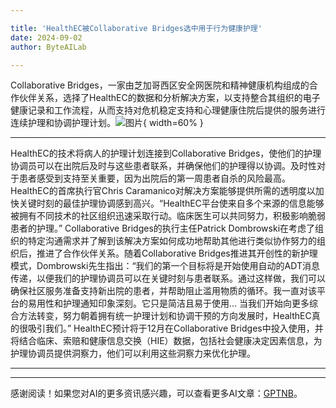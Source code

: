 ```yaml
---

title: 'HealthEC被Collaborative Bridges选中用于行为健康护理'
date: 2024-09-02
author: ByteAILab

---
```


Collaborative Bridges，一家由芝加哥西区安全网医院和精神健康机构组成的合作伙伴关系，选择了HealthEC的数据和分析解决方案，以支持整合其组织的电子健康记录和工作流程，从而支持对危机稳定支持和心理健康住院后提供的服务进行连续护理和协调护理计划。![图片](https://ai-techpark.com/wp-content/uploads/2024/08/HealthEC-960x540.jpg){ width=60% }

---
HealthEC的技术将病人的护理计划连接到Collaborative Bridges，使他们的护理协调员可以在出院后及时与这些患者联系，并确保他们的护理得以协调。及时性对于患者感受到支持至关重要，因为出院后的第一周患者自杀的风险最高。
HealthEC的首席执行官Chris Caramanico对解决方案能够提供所需的透明度以加快关键时刻的最佳护理协调感到高兴。“HealthEC平台使来自多个来源的信息能够被拥有不同技术的社区组织迅速采取行动。临床医生可以共同努力，积极影响脆弱患者的护理。”
Collaborative Bridges的执行主任Patrick Dombrowski在考虑了组织的特定沟通需求并了解到该解决方案如何成功地帮助其他进行类似协作努力的组织后，推进了合作伙伴关系。随着Collaborative Bridges推进其开创性的新护理模式，Dombrowski先生指出：“我们的第一个目标将是开始使用自动的ADT消息传递，以便我们的护理协调员可以在关键时刻与患者联系。通过这样做，我们可以确保社区服务准备支持新出院的患者，并帮助阻止滥用物质的循环。我一直对该平台的易用性和护理通知印象深刻。它只是简洁且易于使用... 当我们开始向更多综合方法转变，努力朝着拥有统一护理计划和协调干预的方向发展时，HealthEC真的很吸引我们。”
HealthEC预计将于12月在Collaborative Bridges中投入使用，并将结合临床、索赔和健康信息交换（HIE）数据，包括社会健康决定因素信息，为护理协调员提供洞察力，他们可以利用这些洞察力来优化护理。

---
---
感谢阅读！如果您对AI的更多资讯感兴趣，可以查看更多AI文章：[GPTNB](https://gptnb.com)。